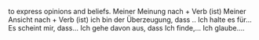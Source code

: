 to express opinions and beliefs.
Meiner Meinung nach + Verb (ist)
Meiner Ansicht nach + Verb (ist)
ich bin der Überzeugung, dass ..
Ich halte es für...
Es scheint mir, dass...
Ich gehe davon aus, dass
Ich finde,...
Ich glaube....